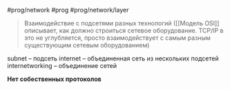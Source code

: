 #prog/network  #prog #prog/network/layer 

> Взаимодействие с подсетями разных технологий ([[Модель OSI]] описывает, как должно строиться сетевое оборудование. TCP/IP в это не углубляется, просто взаимодействует с самым разным существующим сетевым оборудованием)

subnet – подсеть
internet – объединенная сеть из нескольких подсетей
internetworking – объединение сетей

**Нет собественных протоколов**

